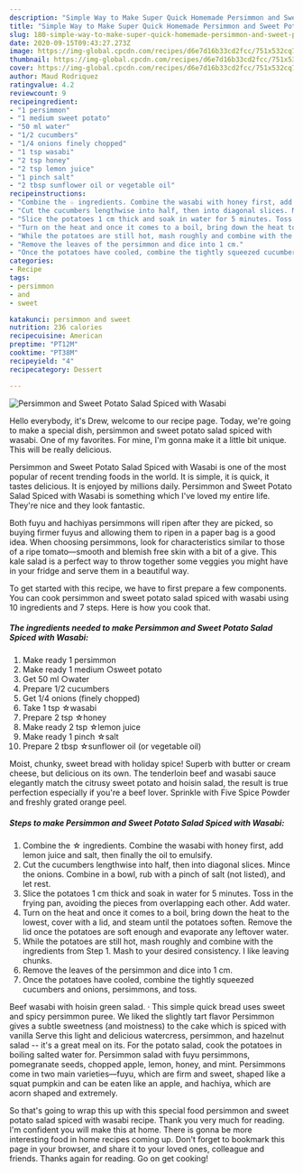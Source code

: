 ```yaml
---
description: "Simple Way to Make Super Quick Homemade Persimmon and Sweet Potato Salad Spiced with Wasabi"
title: "Simple Way to Make Super Quick Homemade Persimmon and Sweet Potato Salad Spiced with Wasabi"
slug: 180-simple-way-to-make-super-quick-homemade-persimmon-and-sweet-potato-salad-spiced-with-wasabi
date: 2020-09-15T09:43:27.273Z
image: https://img-global.cpcdn.com/recipes/d6e7d16b33cd2fcc/751x532cq70/persimmon-and-sweet-potato-salad-spiced-with-wasabi-recipe-main-photo.jpg
thumbnail: https://img-global.cpcdn.com/recipes/d6e7d16b33cd2fcc/751x532cq70/persimmon-and-sweet-potato-salad-spiced-with-wasabi-recipe-main-photo.jpg
cover: https://img-global.cpcdn.com/recipes/d6e7d16b33cd2fcc/751x532cq70/persimmon-and-sweet-potato-salad-spiced-with-wasabi-recipe-main-photo.jpg
author: Maud Rodriquez
ratingvalue: 4.2
reviewcount: 9
recipeingredient:
- "1 persimmon"
- "1 medium sweet potato"
- "50 ml water"
- "1/2 cucumbers"
- "1/4 onions finely chopped"
- "1 tsp wasabi"
- "2 tsp honey"
- "2 tsp lemon juice"
- "1 pinch salt"
- "2 tbsp sunflower oil or vegetable oil"
recipeinstructions:
- "Combine the ☆ ingredients. Combine the wasabi with honey first, add lemon juice and salt, then finally the oil to emulsify."
- "Cut the cucumbers lengthwise into half, then into diagonal slices. Mince the onions. Combine in a bowl, rub with a pinch of salt (not listed), and let rest."
- "Slice the potatoes 1 cm thick and soak in water for 5 minutes. Toss in the frying pan, avoiding the pieces from overlapping each other. Add water."
- "Turn on the heat and once it comes to a boil, bring down the heat to the lowest, cover with a lid, and steam until the potatoes soften. Remove the lid once the potatoes are soft enough and evaporate any leftover water."
- "While the potatoes are still hot, mash roughly and combine with the ingredients from Step 1. Mash to your desired consistency. I like leaving chunks."
- "Remove the leaves of the persimmon and dice into 1 cm."
- "Once the potatoes have cooled, combine the tightly squeezed cucumbers and onions, persimmons, and toss."
categories:
- Recipe
tags:
- persimmon
- and
- sweet

katakunci: persimmon and sweet 
nutrition: 236 calories
recipecuisine: American
preptime: "PT12M"
cooktime: "PT38M"
recipeyield: "4"
recipecategory: Dessert

---
```



![Persimmon and Sweet Potato Salad Spiced with Wasabi](https://img-global.cpcdn.com/recipes/d6e7d16b33cd2fcc/751x532cq70/persimmon-and-sweet-potato-salad-spiced-with-wasabi-recipe-main-photo.jpg)

Hello everybody, it's Drew, welcome to our recipe page. Today, we're going to make a special dish, persimmon and sweet potato salad spiced with wasabi. One of my favorites. For mine, I'm gonna make it a little bit unique. This will be really delicious.

Persimmon and Sweet Potato Salad Spiced with Wasabi is one of the most popular of recent trending foods in the world. It is simple, it is quick, it tastes delicious. It is enjoyed by millions daily. Persimmon and Sweet Potato Salad Spiced with Wasabi is something which I've loved my entire life. They're nice and they look fantastic.

Both fuyu and hachiyas persimmons will ripen after they are picked, so buying firmer fuyus and allowing them to ripen in a paper bag is a good idea. When choosing persimmons, look for characteristics similar to those of a ripe tomato—smooth and blemish free skin with a bit of a give. This kale salad is a perfect way to throw together some veggies you might have in your fridge and serve them in a beautiful way.


To get started with this recipe, we have to first prepare a few components. You can cook persimmon and sweet potato salad spiced with wasabi using 10 ingredients and 7 steps. Here is how you cook that.

<!--inarticleads1-->

##### The ingredients needed to make Persimmon and Sweet Potato Salad Spiced with Wasabi:

1. Make ready 1 persimmon
1. Make ready 1 medium ○sweet potato
1. Get 50 ml ○water
1. Prepare 1/2 cucumbers
1. Get 1/4 onions (finely chopped)
1. Take 1 tsp ☆wasabi
1. Prepare 2 tsp ☆honey
1. Make ready 2 tsp ☆lemon juice
1. Make ready 1 pinch ☆salt
1. Prepare 2 tbsp ☆sunflower oil (or vegetable oil)


Moist, chunky, sweet bread with holiday spice! Superb with butter or cream cheese, but delicious on its own. The tenderloin beef and wasabi sauce elegantly match the citrusy sweet potato and hoisin salad, the result is true perfection especially if you&#39;re a beef lover. Sprinkle with Five Spice Powder and freshly grated orange peel. 

<!--inarticleads2-->

##### Steps to make Persimmon and Sweet Potato Salad Spiced with Wasabi:

1. Combine the ☆ ingredients. Combine the wasabi with honey first, add lemon juice and salt, then finally the oil to emulsify.
1. Cut the cucumbers lengthwise into half, then into diagonal slices. Mince the onions. Combine in a bowl, rub with a pinch of salt (not listed), and let rest.
1. Slice the potatoes 1 cm thick and soak in water for 5 minutes. Toss in the frying pan, avoiding the pieces from overlapping each other. Add water.
1. Turn on the heat and once it comes to a boil, bring down the heat to the lowest, cover with a lid, and steam until the potatoes soften. Remove the lid once the potatoes are soft enough and evaporate any leftover water.
1. While the potatoes are still hot, mash roughly and combine with the ingredients from Step 1. Mash to your desired consistency. I like leaving chunks.
1. Remove the leaves of the persimmon and dice into 1 cm.
1. Once the potatoes have cooled, combine the tightly squeezed cucumbers and onions, persimmons, and toss.


Beef wasabi with hoisin green salad. · This simple quick bread uses sweet and spicy persimmon puree. We liked the slightly tart flavor Persimmon gives a subtle sweetness (and moistness) to the cake which is spiced with vanilla Serve this light and delicious watercress, persimmon, and hazelnut salad -- it&#39;s a great meal on its. For the potato salad, cook the potatoes in boiling salted water for. Persimmon salad with fuyu persimmons, pomegranate seeds, chopped apple, lemon, honey, and mint. Persimmons come in two main varieties—fuyu, which are firm and sweet, shaped like a squat pumpkin and can be eaten like an apple, and hachiya, which are acorn shaped and extremely. 

So that's going to wrap this up with this special food persimmon and sweet potato salad spiced with wasabi recipe. Thank you very much for reading. I'm confident you will make this at home. There is gonna be more interesting food in home recipes coming up. Don't forget to bookmark this page in your browser, and share it to your loved ones, colleague and friends. Thanks again for reading. Go on get cooking!
